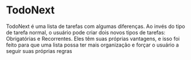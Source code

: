 # TodoNext
TodoNext é uma lista de tarefas com algumas diferenças. Ao invés do tipo de tarefa normal, o usuário pode criar dois novos tipos de tarefas: Obrigatórias e Recorrentes. Eles têm suas próprias vantagens, e isso foi feito para que uma lista possa ter mais organização e forçar o usuário a seguir suas próprias regras

